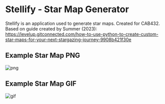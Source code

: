# Stellify - Star Map Generator
Stellify is an application used to generate star maps. Created for CAB432. Based on guide created by Summer (2023): https://levelup.gitconnected.com/how-to-use-python-to-create-custom-star-maps-for-your-next-stargazing-journey-9908b421f30e

## Example Star Map PNG
![png](https://i.postimg.cc/mgxKPwvk/New-York-USA-20250810-0000.png)
## Example Star Map GIF
![gif](https://i.postimg.cc/xChVtS4y/New-York-USA-20250810-0000.gif)
